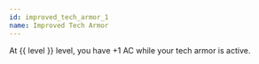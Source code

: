 ```yaml
---
id: improved_tech_armor_1
name: Improved Tech Armor
---
```

At {{ level }} level, you have +1 AC while your tech armor is active.
